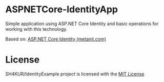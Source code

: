 # ASPNETCore-IdentityApp

Simple application using ASP.NET Core Identity and basic operations for working with this technology.

Based on: [ASP.NET Core Identity (metanit.com)](https://metanit.com/sharp/aspnet5/16.1.php)

# License

SH4KUR/IdentityExample project is licensed with the [MIT License](https://github.com/SH4KUR/IdentityExample/blob/master/LICENSE)
